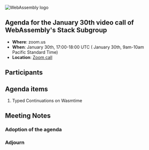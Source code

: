 ![WebAssembly logo](/images/WebAssembly.png)

## Agenda for the January 30th video call of WebAssembly's Stack Subgroup

- **Where**: zoom.us
- **When**:  January 30th, 17:00-18:00 UTC ( January 30th, 9am-10am Pacific Standard Time)
- **Location**: [Zoom call](https://zoom.us/j/91846860726?pwd=NVVNVmpvRVVFQkZTVzZ1dTFEcXgrdz09)


## Participants



## Agenda items

1. Typed Continuations on Wasmtime


## Meeting Notes




### Adoption of the agenda

### Adjourn

